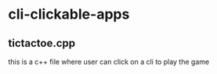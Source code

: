 # cli-clickable-apps

## tictactoe.cpp
this is a c++ file where user can click on a cli to play the game
